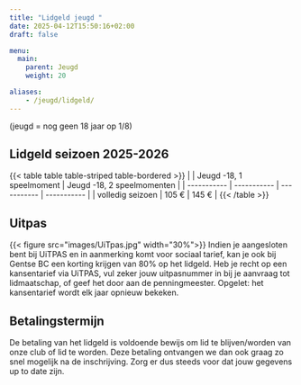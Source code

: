 ```yaml
---
title: "Lidgeld jeugd "
date: 2025-04-12T15:50:16+02:00
draft: false

menu:
  main:
    parent: Jeugd
    weight: 20

aliases:
    - /jeugd/lidgeld/
---
```



(jeugd = nog geen 18 jaar op 1/8)

## Lidgeld seizoen 2025-2026
{{< table table table-striped table-bordered >}}
|  | Jeugd -18, 1 speelmoment | Jeugd -18, 2 speelmomenten |
| ----------- | ----------- | ----------- | ----------- |
| volledig seizoen |  105 € |  145 € |
{{< /table >}}



## Uitpas
{{< figure src="images/UiTpas.jpg" width="30%">}}
Indien je aangesloten bent bij UiTPAS en in aanmerking komt voor sociaal tarief, kan je ook bij Gentse BC een korting krijgen van 80% op het lidgeld. Heb je recht op een kansentarief via UiTPAS, vul zeker jouw uitpasnummer in bij je aanvraag tot lidmaatschap, of geef het door aan de penningmeester. Opgelet: het kansentarief wordt elk jaar opnieuw bekeken.



## Betalingstermijn
De betaling van het lidgeld is voldoende bewijs om lid te blijven/worden van onze club of lid te worden.  Deze betaling ontvangen we dan ook graag zo snel mogelijk na de inschrijving. Zorg er dus steeds voor dat jouw gegevens up to date zijn.
